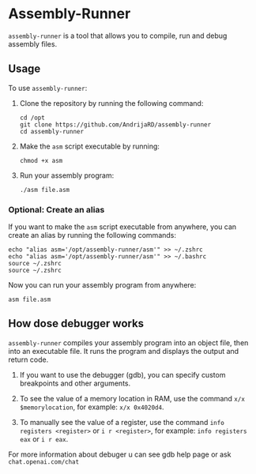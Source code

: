 # Assembly-Runner

`assembly-runner` is a tool that allows you to compile, run and debug assembly files. 

## Usage

To use `assembly-runner`:

1. Clone the repository by running the following command: 

    ```
    cd /opt
    git clone https://github.com/AndrijaRD/assembly-runner
    cd assembly-runner
    ```

2. Make the `asm` script executable by running:

    ```
    chmod +x asm
    ```

3. Run your assembly program:

    ```
    ./asm file.asm
    ```

### Optional: Create an alias

If you want to make the `asm` script executable from anywhere, you can create an alias by running the following commands:
```
echo "alias asm='/opt/assembly-runner/asm'" >> ~/.zshrc
echo "alias asm='/opt/assembly-runner/asm'" >> ~/.bashrc
source ~/.zshrc
source ~/.zshrc
```

Now you can run your assembly program from anywhere:
```
asm file.asm
```
## How dose debugger works

`assembly-runner` compiles your assembly program into an object file, then into an executable file. It runs the program and displays the output and return code. 

1. If you want to use the debugger (gdb), you can specify custom breakpoints and other arguments. 

2. To see the value of a memory location in RAM, use the command `x/x $memorylocation`, for example: `x/x 0x4020d4`. 

3. To manually see the value of a register, use the command `info registers <register>` or `i r <register>`, for example: `info registers eax` or `i r eax`.

For more information about debuger u can see gdb help page or ask `chat.openai.com/chat`
